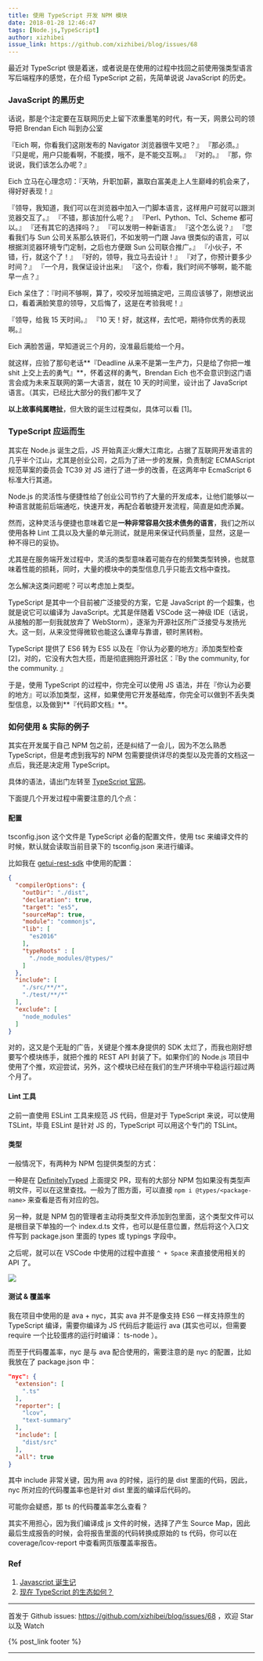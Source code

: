 ```yaml
---
title: 使用 TypeScript 开发 NPM 模块
date: 2018-01-28 12:46:47
tags: [Node.js,TypeScript]
author: xizhibei
issue_link: https://github.com/xizhibei/blog/issues/68
---
```

<!-- en_title: developing-npm-module-with-typescript -->

最近对 TypeScript 很是着迷，或者说是在使用的过程中找回之前使用强类型语言写后端程序的感觉，在介绍 TypeScript 之前，先简单说说 JavaScript 的历史。

<!-- more -->

### JavaScript 的黑历史

话说，那是个注定要在互联网历史上留下浓重墨笔的时代，有一天，网景公司的领导把 Brendan Eich 叫到办公室

『Eich 啊，你看我们这刚发布的 Navigator 浏览器很牛叉吧？』
『那必须。』
『只是呢，用户只能看啊，不能摸，哦不，是不能交互啊。』
『对的。』
『那，你说说，我们该怎么办呢？』

Eich 立马在心理念叨：『天呐，升职加薪，赢取白富美走上人生巅峰的机会来了，得好好表现！』

『领导，我知道，我们可以在浏览器中加入一门脚本语言，这样用户可就可以跟浏览器交互了。』
『不错，那该加什么呢？』
『Perl、Python、Tcl、Scheme 都可以。』
『还有其它的选择吗？』
『可以发明一种新语言』
『这个怎么说？』
『您看我们与 Sun 公司关系那么铁哥们，不如发明一门跟 Java 很类似的语言，可以根据浏览器环境专门定制，之后也方便跟 Sun 公司联合推广。』
『小伙子，不错，行，就这个了！』
『好的，领导，我立马去设计！』
『对了，你预计要多少时间？』
『一个月，我保证设计出来』
『这个，你看，我们时间不够啊，能不能早一点？』

Eich 呆住了：『时间不够啊，算了，咬咬牙加班搞定吧，三周应该够了，刚想说出口，看着满脸笑意的领导，又后悔了，这是在考验我呢！』

『领导，给我 15 天时间。』
『10 天！好，就这样，去忙吧，期待你优秀的表现啊。』

Eich 满脸苦逼，早知道说三个月的，没准最后能给一个月。

就这样，应验了那句老话**『Deadline 从来不是第一生产力，只是给了你把一堆 shit 上交上去的勇气』**，怀着这样的勇气，Brendan Eich 也不会意识到这门语言会成为未来互联网的第一大语言，就在 10 天的时间里，设计出了 JavaScript 语言。（其实，已经比大部分的我们都牛叉了

**以上故事纯属瞎扯**，但大致的诞生过程类似，具体可以看 [1]。

### TypeScript 应运而生

其实在 Node.js 诞生之后，JS 开始真正火爆大江南北，占据了互联网开发语言的几乎半个江山，尤其是创业公司，之后为了进一步的发展，负责制定 ECMAScript 规范草案的委员会 TC39 对 JS 进行了进一步的改善，在这两年中 EcmaScript 6  标准大行其道。

Node.js 的灵活性与便捷性给了创业公司节约了大量的开发成本，让他们能够以一种语言就能前后端通吃，快速开发，再配合着敏捷开发流程，简直是如虎添翼。

然而，这种灵活与便捷也意味着它是**一种非常容易欠技术债务的语言**，我们之所以使用各种 Lint 工具以及大量的单元测试，就是用来保证代码质量，显然，这是一种不得已的妥协。

尤其是在服务端开发过程中，灵活的类型意味着可能存在的频繁类型转换，也就意味着性能的损耗，同时，大量的模块中的类型信息几乎只能去文档中查找。

怎么解决这类问题呢？可以考虑加上类型。

TypeScript 是其中一个目前被广泛接受的方案，它是 JavaScript 的一个超集，也就是说它可以编译为 JavaScript。尤其是伴随着 VSCode 这一神级 IDE（话说，从接触的那一刻我就放弃了 WebStorm），逐渐为开源社区所广泛接受与发扬光大。这一刻，从来没觉得微软也能这么谦卑与靠谱，顿时黑转粉。

TypeScript 提供了 ES6 转为 ES5 以及在『你认为必要的地方』添加类型检查 [2]，对的，它没有大包大揽，而是彻底拥抱开源社区：『By the community, for the community. 』

于是，使用 TypeScript 的过程中，你完全可以使用 JS 语法，并在『你认为必要的地方』可以添加类型，这样，如果使用它开发基础库，你完全可以做到不丢失类型信息，以及做到**『代码即文档』**。

### 如何使用 & 实际的例子

其实在开发属于自己 NPM 包之前，还是纠结了一会儿，因为不怎么熟悉 TypeScript，但是考虑到我写的 NPM 包需要提供详尽的类型以及完善的文档这一点后，我还是决定用 TypeScript。

具体的语法，请出门左转至 [TypeScript 官网](https://www.typescriptlang.org)。

下面提几个开发过程中需要注意的几个点：

#### 配置

tsconfig.json 这个文件是 TypeScript 必备的配置文件，使用 tsc 来编译文件的时候，默认就会读取当前目录下的 tsconfig.json 来进行编译。

比如我在 [getui-rest-sdk](https://github.com/xizhibei/getui-rest-sdk) 中使用的配置：

```json
{
  "compilerOptions": {
    "outDir": "./dist",
    "declaration": true,
    "target": "es5",
    "sourceMap": true,
    "module": "commonjs",
    "lib": [
      "es2016"
    ],
    "typeRoots" : [
      "./node_modules/@types/"
    ]
  },
  "include": [
    "./src/**/*",
    "./test/**/*"
  ],
  "exclude": [
    "node_modules"
  ]
}
```

对的，这又是个无耻的广告，关键是个推本身提供的 SDK 太烂了，而我也刚好想要写个模块练手，就把个推的 REST API 封装了下。如果你们的 Node.js 项目中使用了个推，欢迎尝试，另外，这个模块已经在我们的生产环境中平稳运行超过两个月了。

#### Lint 工具

之前一直使用 ESLint 工具来规范 JS 代码，但是对于 TypeScript 来说，可以使用 TSLint，毕竟 ESLint 是针对 JS 的，TypeScript 可以用这个专门的 TSLint。

#### 类型

一般情况下，有两种为 NPM 包提供类型的方式：

一种是在 [DefinitelyTyped](https://github.com/DefinitelyTyped/DefinitelyTyped) 上面提交 PR，现有的大部分 NPM 包如果没有类型声明文件，可以在这里查找。一般为了图方面，可以直接 `npm i @types/<package-name>` 来查看是否有对应的包。

另一种，就是 NPM 包的管理者主动将类型文件添加到包里面，这个类型文件可以是根目录下单独的一个 index.d.ts 文件，也可以是任意位置，然后将这个入口文件写到 package.json 里面的 types 或 typings 字段中。

之后呢，就可以在 VSCode 中使用的过程中直接 `^ + Space` 来直接使用相关的 API 了。

![](https://xizhibei.github.io/media/15167944332909/15170461711355.jpg)

#### 测试 & 覆盖率

我在项目中使用的是 ava + nyc，其实 ava 并不是像支持 ES6 一样支持原生的 TypeScript 编译，需要你编译为 JS 代码后才能运行 ava (其实也可以，但需要 require 一个比较蛋疼的运行时编译： ts-node ）。

而至于代码覆盖率，nyc 是与 ava 配合使用的，需要注意的是 nyc 的配置，比如我放在了 package.json 中：

```json
"nyc": {
  "extension": [
    ".ts"
  ],
  "reporter": [
    "lcov",
    "text-summary"
  ],
  "include": [
    "dist/src"
  ],
  "all": true
}
```

其中 include 非常关键，因为用 ava 的时候，运行的是 dist 里面的代码，因此，nyc 所对应的代码覆盖率也是针对 dist 里面的编译后代码的。

可能你会疑惑，那 ts 的代码覆盖率怎么查看？

其实不用担心，因为我们编译成 js 文件的时候，选择了产生 Source Map，因此最后生成报告的时候，会将报告里面的代码转换成原始的 ts 代码，你可以在 coverage/lcov-report 中查看网页版覆盖率报告。

### Ref

1.  [Javascript 诞生记](http://www.ruanyifeng.com/blog/2011/06/birth_of_javascript.html)
2.  [现在 TypeScript 的生态如何？](https://www.zhihu.com/question/37222407)


***
首发于 Github issues: https://github.com/xizhibei/blog/issues/68 ，欢迎 Star 以及 Watch

{% post_link footer %}
***